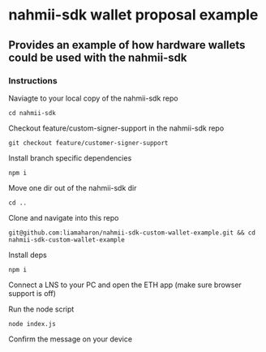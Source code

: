 # nahmii-sdk wallet proposal example

## Provides an example of how hardware wallets could be used with the nahmii-sdk

### Instructions

Naviagte to your local copy of the nahmii-sdk repo

`cd nahmii-sdk`

Checkout feature/custom-signer-support in the nahmii-sdk repo

`git checkout feature/customer-signer-support`

Install branch specific dependencies

`npm i`

Move one dir out of the nahmii-sdk dir

`cd ..`

Clone and navigate into this repo

`git@github.com:liamaharon/nahmii-sdk-custom-wallet-example.git && cd nahmii-sdk-custom-wallet-example`

Install deps

`npm i`

Connect a LNS to your PC and open the ETH app (make sure browser support is off)

Run the node script

`node index.js`

Confirm the message on your device
